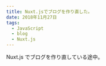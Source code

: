 ```yaml
---
title: Nuxt.jsでブログを作り直した。
date: 2018年11月27日
tags:
  - JavaScript
  - blog
  - Nuxt.js
---
```


Nuxt.js でブログを作り直している途中。
